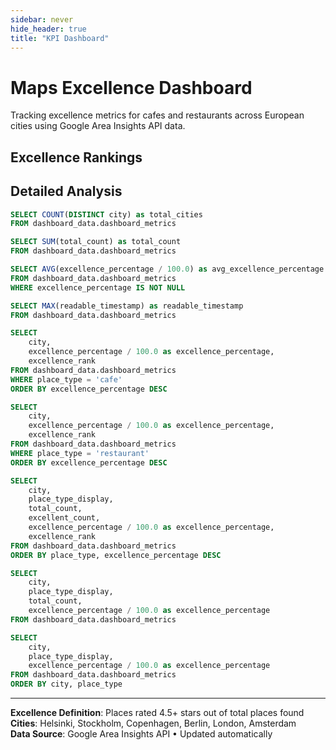 ```yaml
---
sidebar: never
hide_header: true
title: "KPI Dashboard"
---
```


# Maps Excellence Dashboard

Tracking excellence metrics for cafes and restaurants across European cities using Google Area Insights API data.

<div class="grid grid-cols-1 md:grid-cols-2 lg:grid-cols-4 gap-4 mb-8">
<BigValue 
    title='Cities Analyzed'
    data={city_count} 
    value='total_cities' 
    fmt='#,##0'	
/>

<BigValue 
    title='Total Places'
    data={total_places} 
    value='total_count' 
    fmt='#,##0'	
/>

<BigValue 
    title='Average Excellence'
    data={avg_excellence} 
    value='avg_excellence_percentage' 
    fmt='#0.0%'	
/>

<BigValue 
  title='Last Updated'
  data={last_updated} 
  value=readable_timestamp
/>
</div>

## Excellence Rankings

<div class="grid grid-cols-1 lg:grid-cols-2 gap-6 mb-8">
<div class="chart-container">
<BarChart 
    data={cafe_rankings}
    x=city
    y=excellence_percentage
    title="Cafe Excellence by City"
    yFmt='#0.0%'
    swapXY=true
/>
</div>

<div class="chart-container">
<BarChart 
    data={restaurant_rankings}
    x=city
    y=excellence_percentage
    title="Restaurant Excellence by City"
    yFmt='#0.0%'
    swapXY=true
/>
</div>
</div>

## Detailed Analysis

<div class="dashboard-section">
<DataTable 
  data={detailed_metrics} 
  search=true
  class="evidence-table"
>
    <Column id="city" title="City"/>
    <Column id="place_type_display" title="Type"/>
    <Column id="total_count" title="Total Places" fmt='#,##0'/>
    <Column id="excellent_count" title="Excellent Places" fmt='#,##0'/>
    <Column id="excellence_percentage" title="Excellence %" fmt='#0.0%'/>
    <Column id="excellence_rank" title="Rank"/>
</DataTable>
</div>

```sql city_count
SELECT COUNT(DISTINCT city) as total_cities
FROM dashboard_data.dashboard_metrics
```

```sql total_places
SELECT SUM(total_count) as total_count
FROM dashboard_data.dashboard_metrics
```

```sql avg_excellence
SELECT AVG(excellence_percentage / 100.0) as avg_excellence_percentage
FROM dashboard_data.dashboard_metrics
WHERE excellence_percentage IS NOT NULL
```

```sql last_updated
SELECT MAX(readable_timestamp) as readable_timestamp
FROM dashboard_data.dashboard_metrics
```

```sql cafe_rankings
SELECT 
    city,
    excellence_percentage / 100.0 as excellence_percentage,
    excellence_rank
FROM dashboard_data.dashboard_metrics
WHERE place_type = 'cafe'
ORDER BY excellence_percentage DESC
```

```sql restaurant_rankings
SELECT 
    city,
    excellence_percentage / 100.0 as excellence_percentage,
    excellence_rank
FROM dashboard_data.dashboard_metrics
WHERE place_type = 'restaurant'
ORDER BY excellence_percentage DESC
```

```sql detailed_metrics
SELECT 
    city,
    place_type_display,
    total_count,
    excellent_count,
    excellence_percentage / 100.0 as excellence_percentage,
    excellence_rank
FROM dashboard_data.dashboard_metrics
ORDER BY place_type, excellence_percentage DESC
```

```sql scatter_data
SELECT 
    city,
    place_type_display,
    total_count,
    excellence_percentage / 100.0 as excellence_percentage
FROM dashboard_data.dashboard_metrics
```

```sql city_comparison
SELECT 
    city,
    place_type_display,
    excellence_percentage / 100.0 as excellence_percentage
FROM dashboard_data.dashboard_metrics
ORDER BY city, place_type
```

---

**Excellence Definition**: Places rated 4.5+ stars out of total places found  
**Cities**: Helsinki, Stockholm, Copenhagen, Berlin, London, Amsterdam  
**Data Source**: Google Area Insights API • Updated automatically